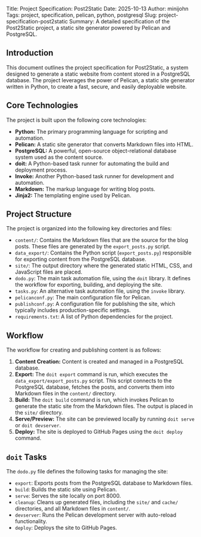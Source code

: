 
Title: Project Specification: Post2Static
Date: 2025-10-13
Author: minijohn
Tags: project, specification, pelican, python, postgresql
Slug: project-specification-post2static
Summary: A detailed specification of the Post2Static project, a static site generator powered by Pelican and PostgreSQL.

## Introduction

This document outlines the project specification for Post2Static, a system designed to generate a static website from content stored in a PostgreSQL database. The project leverages the power of Pelican, a static site generator written in Python, to create a fast, secure, and easily deployable website.

## Core Technologies

The project is built upon the following core technologies:

*   **Python:** The primary programming language for scripting and automation.
*   **Pelican:** A static site generator that converts Markdown files into HTML.
*   **PostgreSQL:** A powerful, open-source object-relational database system used as the content source.
*   **doit:** A Python-based task runner for automating the build and deployment process.
*   **Invoke:** Another Python-based task runner for development and automation.
*   **Markdown:** The markup language for writing blog posts.
*   **Jinja2:** The templating engine used by Pelican.

## Project Structure

The project is organized into the following key directories and files:

*   `content/`: Contains the Markdown files that are the source for the blog posts. These files are generated by the `export_posts.py` script.
*   `data_export/`: Contains the Python script (`export_posts.py`) responsible for exporting content from the PostgreSQL database.
*   `site/`: The output directory where the generated static HTML, CSS, and JavaScript files are placed.
*   `dodo.py`: The main task automation file, using the `doit` library. It defines the workflow for exporting, building, and deploying the site.
*   `tasks.py`: An alternative task automation file, using the `invoke` library.
*   `pelicanconf.py`: The main configuration file for Pelican.
*   `publishconf.py`: A configuration file for publishing the site, which typically includes production-specific settings.
*   `requirements.txt`: A list of Python dependencies for the project.

## Workflow

The workflow for creating and publishing content is as follows:

1.  **Content Creation:** Content is created and managed in a PostgreSQL database.
2.  **Export:** The `doit export` command is run, which executes the `data_export/export_posts.py` script. This script connects to the PostgreSQL database, fetches the posts, and converts them into Markdown files in the `content/` directory.
3.  **Build:** The `doit build` command is run, which invokes Pelican to generate the static site from the Markdown files. The output is placed in the `site/` directory.
4.  **Serve/Preview:** The site can be previewed locally by running `doit serve` or `doit devserver`.
5.  **Deploy:** The site is deployed to GitHub Pages using the `doit deploy` command.

## `doit` Tasks

The `dodo.py` file defines the following tasks for managing the site:

*   `export`: Exports posts from the PostgreSQL database to Markdown files.
*   `build`: Builds the static site using Pelican.
*   `serve`: Serves the site locally on port 8000.
*   `cleanup`: Cleans up generated files, including the `site/` and `cache/` directories, and all Markdown files in `content/`.
*   `devserver`: Runs the Pelican development server with auto-reload functionality.
*   `deploy`: Deploys the site to GitHub Pages.

